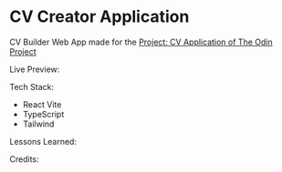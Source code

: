 # CV Creator Application

CV Builder Web App made for the [Project: CV Application of The Odin Project](https://www.theodinproject.com/lessons/node-path-react-new-cv-application)

Live Preview:

Tech Stack:

- React Vite
- TypeScript
- Tailwind

Lessons Learned:

Credits:
